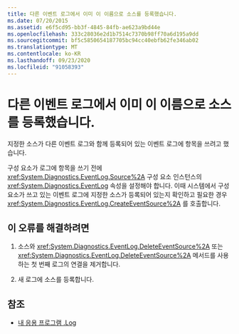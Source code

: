 ```yaml
---
title: 다른 이벤트 로그에서 이미 이 이름으로 소스를 등록했습니다.
ms.date: 07/20/2015
ms.assetid: e6f5cd95-bb3f-4845-84fb-ae623a9bd44e
ms.openlocfilehash: 333c28036e2d1b7514c7370b98ff70a6d195a9dd
ms.sourcegitcommit: bf5c5850654187705bc94cc40ebfb62fe346ab02
ms.translationtype: MT
ms.contentlocale: ko-KR
ms.lasthandoff: 09/23/2020
ms.locfileid: "91058393"
---
```

# <a name="another-event-log-has-already-registered-a-source-with-this-name"></a>다른 이벤트 로그에서 이미 이 이름으로 소스를 등록했습니다.

지정한 소스가 다른 이벤트 로그와 함께 등록되어 있는 이벤트 로그에 항목을 쓰려고 했습니다.  
  
 구성 요소가 로그에 항목을 쓰기 전에 <xref:System.Diagnostics.EventLog.Source%2A> 구성 요소 인스턴스의 <xref:System.Diagnostics.EventLog> 속성을 설정해야 합니다. 이때 시스템에서 구성 요소가 쓰고 있는 이벤트 로그에 지정한 소스가 등록되어 있는지 확인하고 필요한 경우 <xref:System.Diagnostics.EventLog.CreateEventSource%2A> 를 호출합니다.  
  
## <a name="to-correct-this-error"></a>이 오류를 해결하려면  
  
1. 소스와 <xref:System.Diagnostics.EventLog.DeleteEventSource%2A> 또는 <xref:System.Diagnostics.EventLog.DeleteEventSource%2A> 메서드를 사용하는 첫 번째 로그의 연결을 제거합니다.  
  
2. 새 로그에 소스를 등록합니다.  
  
## <a name="see-also"></a>참조

- [내 응용 프로그램 .Log](xref:Microsoft.VisualBasic.ApplicationServices.ApplicationBase.Log)
